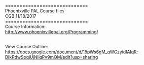 =============================<br>
Phoenixville PAL Course files<br>
CGB 11/18/2017<br>
=============================<br>
Course Information:<br>
http://www.phoenixvillepal.org/Programming/<br><br>

View Course Outline: <br>
https://docs.google.com/document/d/15pWs6gM_qWCzyidIAIqR-DIkPdwSoqjUjNIiqPv9mQM/edit?usp=sharing <br>